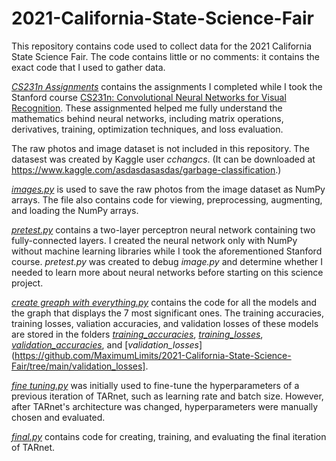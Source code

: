 # 2021-California-State-Science-Fair
This repository contains code used to collect data for the 2021 California State Science Fair. The code contains little or no comments: it contains the exact code that I used to gather data. 

[_CS231n Assignments_](https://github.com/MaximumLimits/2021-California-State-Science-Fair/tree/main/CS231n%20Assignments) contains the assignments I completed while I took the Stanford course [CS231n: Convolutional Neural Networks for Visual Recognition](http://cs231n.stanford.edu/2017/). These assignmented helped me fully understand the mathematics behind neural networks, including matrix operations, derivatives, training, optimization techniques, and loss evaluation.

The raw photos and image dataset is not included in this repository. The datasest was created by Kaggle user _cchangcs_. (It can be downloaded at https://www.kaggle.com/asdasdasasdas/garbage-classification.)

[_images.py_](https://github.com/MaximumLimits/2021-California-State-Science-Fair/blob/main/images.py) is used to save the raw photos from the image dataset as NumPy arrays. The file also contains code for viewing, preprocessing, augmenting, and loading the NumPy arrays. 

[_pretest.py_](https://github.com/MaximumLimits/2021-California-State-Science-Fair/blob/main/pretest.py) contains a two-layer perceptron neural network containing two fully-connected layers. I created the neural network only with NumPy without machine learning libraries while I took the aforementioned Stanford course. _pretest.py_ was created to debug _image.py_ and determine whether I needed to learn more about neural networks before starting on this science project. 

[_create greaph with everything.py_](https://github.com/MaximumLimits/2021-California-State-Science-Fair/blob/main/create%20graph%20with%20everything.py) contains the code for all the models and the graph that displays the 7 most significant ones. The training accuracies, training losses, valiation accuracies, and validation losses of these models are stored in the folders [_training_accuracies_](https://github.com/MaximumLimits/2021-California-State-Science-Fair/tree/main/training_accuracies), [_training_losses_](https://github.com/MaximumLimits/2021-California-State-Science-Fair/tree/main/training_losses), [_validation_accuracies_](https://github.com/MaximumLimits/2021-California-State-Science-Fair/tree/main/validation_accuracies), and [_validation_losses_](https://github.com/MaximumLimits/2021-California-State-Science-Fair/tree/main/validation_losses].

[_fine tuning.py_](https://github.com/MaximumLimits/2021-California-State-Science-Fair/blob/main/fine%20tuning.py) was initially used to fine-tune the hyperparameters of a previous iteration of TARnet, such as learning rate and batch size. However, after TARnet's architecture was changed, hyperparameters were manually chosen and evaluated.

[_final.py_](https://github.com/MaximumLimits/2021-California-State-Science-Fair/blob/main/final.py) contains code for creating, training, and evaluating the final iteration of TARnet. 
